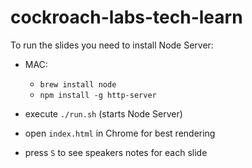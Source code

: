 # cockroach-labs-tech-learn

To run the slides you need to install Node Server:

- MAC: 
	- `brew install node`
	- `npm install -g http-server`

- execute `./run.sh` (starts Node Server)
- open `index.html` in Chrome for best rendering
- press `S` to see speakers notes for each slide

